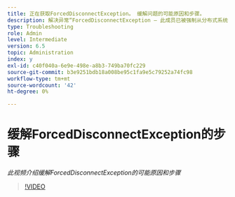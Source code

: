 ```yaml
---
title: 正在获取ForcedDisconnectException。 缓解问题的可能原因和步骤。
description: 解决异常“ForcedDisconnectException — 此成员已被强制从分布式系统中退出”的步骤。
type: Troubleshooting
role: Admin
level: Intermediate
version: 6.5
topic: Administration
index: y
exl-id: c40f040a-6e9e-498e-a8b3-749ba70fc229
source-git-commit: b3e9251bdb18a008be95c1fa9e5c79252a74fc98
workflow-type: tm+mt
source-wordcount: '42'
ht-degree: 0%

---
```


# 缓解ForcedDisconnectException的步骤

*此视频介绍缓解ForcedDisconnectException的可能原因和步骤*

>[!VIDEO](https://video.tv.adobe.com/v/335483?quality=12&learn=on)
